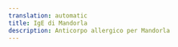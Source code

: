 ```yaml
---
translation: automatic
title: IgE di Mandorla
description: Anticorpo allergico per Mandorla
---
```

